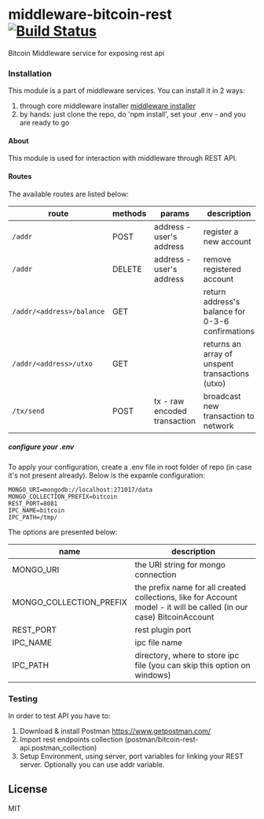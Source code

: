 # middleware-bitcoin-rest [![Build Status](https://travis-ci.org/ChronoBank/middleware-bitcoin-rest.svg?branch=master)](https://travis-ci.org/ChronoBank/middleware-bitcoin-rest)

Bitcoin Middleware service for exposing rest api

### Installation

This module is a part of middleware services. You can install it in 2 ways:

1) through core middleware installer  [middleware installer](https://github.com/ChronoBank/middleware-bitcoin)
2) by hands: just clone the repo, do 'npm install', set your .env - and you are ready to go

#### About
This module is used for interaction with middleware through REST API.


#### Routes


The available routes are listed below:

| route | methods | params | description |
| ------ | ------ | ------ | ------ |
| ```/addr```   | POST |address - user's address |register a new account
| ```/addr```   | DELETE |address - user's address | remove registered account
| ```/addr/<address>/balance```   | GET | |return address's balance for 0-3-6 confirmations
| ```/addr/<address>/utxo```   | GET | |returns an array of unspent transactions (utxo)
| ```/tx/send```   | POST | tx - raw encoded transaction | broadcast new transaction to network


##### сonfigure your .env

To apply your configuration, create a .env file in root folder of repo (in case it's not present already).
Below is the expamle configuration:

```
MONGO_URI=mongodb://localhost:271017/data
MONGO_COLLECTION_PREFIX=bitcoin
REST_PORT=8081
IPC_NAME=bitcoin
IPC_PATH=/tmp/
```

The options are presented below:

| name | description|
| ------ | ------ |
| MONGO_URI   | the URI string for mongo connection
| MONGO_COLLECTION_PREFIX   | the prefix name for all created collections, like for Account model - it will be called (in our case) BitcoinAccount
| REST_PORT   | rest plugin port
| IPC_NAME   | ipc file name
| IPC_PATH   | directory, where to store ipc file (you can skip this option on windows)

### Testing
In order to test API you have to:
1) Download & install Postman https://www.getpostman.com/
2) Import rest endpoints collection (postman/bitcoin-rest-api.postman_collection)
3) Setup Environment, using server, port variables for linking your REST server. Optionally you can use addr variable.

License
----

MIT